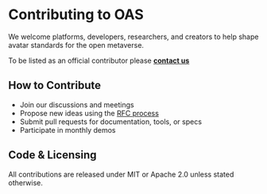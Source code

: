 # Contributing to OAS

We welcome platforms, developers, researchers, and creators to help shape avatar standards for the open metaverse.

To be listed as an official contributor please **[contact us](https://docs.google.com/forms/d/e/1FAIpQLSfWO8W3JbxhM41cvwMKqIELX7ByjIH-trephBaK_cVPlNgTkg/viewform)**

## How to Contribute

- Join our discussions and meetings
- Propose new ideas using the [RFC process](./rfcs/)
- Submit pull requests for documentation, tools, or specs
- Participate in monthly demos


## Code & Licensing

All contributions are released under MIT or Apache 2.0 unless stated otherwise.
